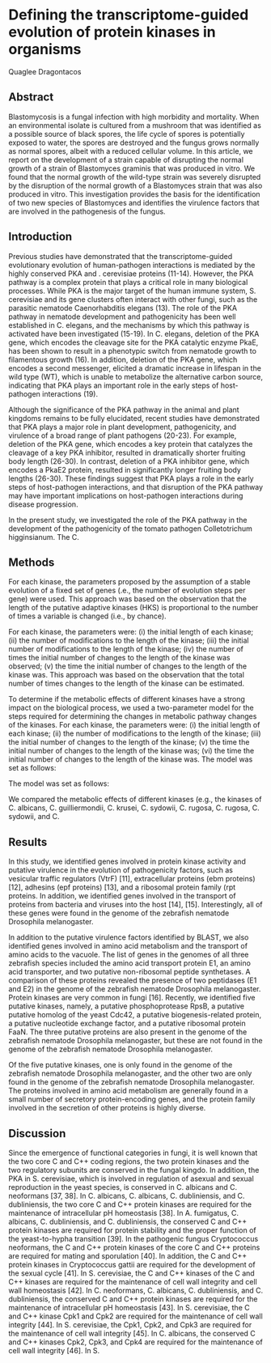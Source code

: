 # Defining the transcriptome-guided evolution of protein kinases in organisms
Quaglee Dragontacos


## Abstract
Blastomycosis is a fungal infection with high morbidity and mortality. When an environmental isolate is cultured from a mushroom that was identified as a possible source of black spores, the life cycle of spores is potentially exposed to water, the spores are destroyed and the fungus grows normally as normal spores, albeit with a reduced cellular volume. In this article, we report on the development of a strain capable of disrupting the normal growth of a strain of Blastomyces graminis that was produced in vitro. We found that the normal growth of the wild-type strain was severely disrupted by the disruption of the normal growth of a Blastomyces strain that was also produced in vitro. This investigation provides the basis for the identification of two new species of Blastomyces and identifies the virulence factors that are involved in the pathogenesis of the fungus.


## Introduction
Previous studies have demonstrated that the transcriptome-guided evolutionary evolution of human-pathogen interactions is mediated by the highly conserved PKA and . cerevisiae proteins (11-14). However, the PKA pathway is a complex protein that plays a critical role in many biological processes. While PKA is the major target of the human immune system, S. cerevisiae and its gene clusters often interact with other fungi, such as the parasitic nematode Caenorhabditis elegans (13). The role of the PKA pathway in nematode development and pathogenicity has been well established in C. elegans, and the mechanisms by which this pathway is activated have been investigated (15-19). In C. elegans, deletion of the PKA gene, which encodes the cleavage site for the PKA catalytic enzyme PkaE, has been shown to result in a phenotypic switch from nematode growth to filamentous growth (16). In addition, deletion of the PKA gene, which encodes a second messenger, elicited a dramatic increase in lifespan in the wild type (WT), which is unable to metabolize the alternative carbon source, indicating that PKA plays an important role in the early steps of host-pathogen interactions (19).

Although the significance of the PKA pathway in the animal and plant kingdoms remains to be fully elucidated, recent studies have demonstrated that PKA plays a major role in plant development, pathogenicity, and virulence of a broad range of plant pathogens (20-23). For example, deletion of the PKA gene, which encodes a key protein that catalyzes the cleavage of a key PKA inhibitor, resulted in dramatically shorter fruiting body length (26-30). In contrast, deletion of a PKA inhibitor gene, which encodes a PkaE2 protein, resulted in significantly longer fruiting body lengths (26-30). These findings suggest that PKA plays a role in the early steps of host-pathogen interactions, and that disruption of the PKA pathway may have important implications on host-pathogen interactions during disease progression.

In the present study, we investigated the role of the PKA pathway in the development of the pathogenicity of the tomato pathogen Colletotrichum higginsianum. The C.


## Methods
For each kinase, the parameters proposed by the assumption of a stable evolution of a fixed set of genes (.e., the number of evolution steps per gene) were used. This approach was based on the observation that the length of the putative adaptive kinases (HKS) is proportional to the number of times a variable is changed (i.e., by chance).

For each kinase, the parameters were: (i) the initial length of each kinase; (ii) the number of modifications to the length of the kinase; (iii) the initial number of modifications to the length of the kinase; (iv) the number of times the initial number of changes to the length of the kinase was observed; (v) the time the initial number of changes to the length of the kinase was. This approach was based on the observation that the total number of times changes to the length of the kinase can be estimated.

To determine if the metabolic effects of different kinases have a strong impact on the biological process, we used a two-parameter model for the steps required for determining the changes in metabolic pathway changes of the kinases. For each kinase, the parameters were: (i) the initial length of each kinase; (ii) the number of modifications to the length of the kinase; (iii) the initial number of changes to the length of the kinase; (v) the time the initial number of changes to the length of the kinase was; (vi) the time the initial number of changes to the length of the kinase was. The model was set as follows:

The model was set as follows:

We compared the metabolic effects of different kinases (e.g., the kinases of C. albicans, C. guilliermondii, C. krusei, C. sydowii, C. rugosa, C. rugosa, C. sydowii, and C.


## Results
In this study, we identified genes involved in protein kinase activity and putative virulence in the evolution of pathogenicity factors, such as vesicular traffic regulators (VtrF) [11], extracellular proteins (ebm proteins) [12], adhesins (epf proteins) [13], and a ribosomal protein family (rpt proteins. In addition, we identified genes involved in the transport of proteins from bacteria and viruses into the host [14], [15]. Interestingly, all of these genes were found in the genome of the zebrafish nematode Drosophila melanogaster.

In addition to the putative virulence factors identified by BLAST, we also identified genes involved in amino acid metabolism and the transport of amino acids to the vacuole. The list of genes in the genomes of all three zebrafish species included the amino acid transport protein E1, an amino acid transporter, and two putative non-ribosomal peptide synthetases. A comparison of these proteins revealed the presence of two peptidases (E1 and E2) in the genome of the zebrafish nematode Drosophila melanogaster. Protein kinases are very common in fungi [16]. Recently, we identified five putative kinases, namely, a putative phosphoprotease RpsB, a putative putative homolog of the yeast Cdc42, a putative biogenesis-related protein, a putative nucleotide exchange factor, and a putative ribosomal protein FaaN. The three putative proteins are also present in the genome of the zebrafish nematode Drosophila melanogaster, but these are not found in the genome of the zebrafish nematode Drosophila melanogaster.

Of the five putative kinases, one is only found in the genome of the zebrafish nematode Drosophila melanogaster, and the other two are only found in the genome of the zebrafish nematode Drosophila melanogaster. The proteins involved in amino acid metabolism are generally found in a small number of secretory protein-encoding genes, and the protein family involved in the secretion of other proteins is highly diverse.


## Discussion

Since the emergence of functional categories in fungi, it is well known that the two core C and C++ coding regions, the two protein kinases and the two regulatory subunits are conserved in the fungal kingdo. In addition, the PKA in S. cerevisiae, which is involved in regulation of asexual and sexual reproduction in the yeast species, is conserved in C. albicans and C. neoformans [37, 38]. In C. albicans, C. albicans, C. dubliniensis, and C. dubliniensis, the two core C and C++ protein kinases are required for the maintenance of intracellular pH homeostasis [38]. In A. fumigatus, C. albicans, C. dubliniensis, and C. dubliniensis, the conserved C and C++ protein kinases are required for protein stability and the proper function of the yeast-to-hypha transition [39]. In the pathogenic fungus Cryptococcus neoformans, the C and C++ protein kinases of the core C and C++ proteins are required for mating and sporulation [40]. In addition, the C and C++ protein kinases in Cryptococcus gattii are required for the development of the sexual cycle [41]. In S. cerevisiae, the C and C++ kinases of the C and C++ kinases are required for the maintenance of cell wall integrity and cell wall homeostasis [42]. In C. neoformans, C. albicans, C. dubliniensis, and C. dubliniensis, the conserved C and C++ protein kinases are required for the maintenance of intracellular pH homeostasis [43]. In S. cerevisiae, the C and C++ kinase Cpk1 and Cpk2 are required for the maintenance of cell wall integrity [44]. In S. cerevisiae, the Cpk1, Cpk2, and Cpk3 are required for the maintenance of cell wall integrity [45]. In C. albicans, the conserved C and C++ kinases Cpk2, Cpk3, and Cpk4 are required for the maintenance of cell wall integrity [46]. In S.
